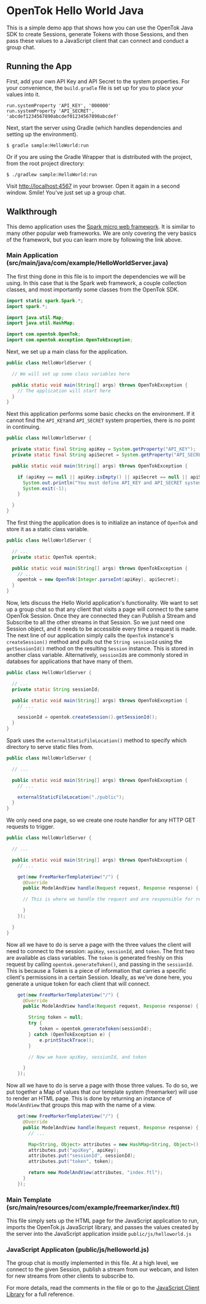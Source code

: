 # OpenTok Hello World Java

This is a simple demo app that shows how you can use the OpenTok Java SDK to create Sessions,
generate Tokens with those Sessions, and then pass these values to a JavaScript client that can
connect and conduct a group chat.

## Running the App

First, add your own API Key and API Secret to the system properties. For your convenience, the
`build.gradle` file is set up for you to place your values into it.

```
run.systemProperty 'API_KEY', '000000'
run.systemProperty 'API_SECRET', 'abcdef1234567890abcdef01234567890abcdef'
```

Next, start the server using Gradle (which handles dependencies and setting up the environment).

```
$ gradle sample:HelloWorld:run
```

Or if you are using the Gradle Wrapper that is distributed with the project, from the root project
directory:

```
$ ./gradlew sample:HelloWorld:run
```

Visit <http://localhost:4567> in your browser. Open it again in a second window. Smile! You've just
set up a group chat.

## Walkthrough

This demo application uses the [Spark micro web framework](http://www.sparkjava.com/). It is similar to
many other popular web frameworks. We are only covering the very basics of the framework, but you can
learn more by following the link above.

### Main Application (src/main/java/com/example/HelloWorldServer.java)

The first thing done in this file is to import the dependencies we will be using. In this case that
is the Spark web framework, a couple collection classes, and most importantly some classes from the
OpenTok SDK.

```java
import static spark.Spark.*;
import spark.*;

import java.util.Map;
import java.util.HashMap;

import com.opentok.OpenTok;
import com.opentok.exception.OpenTokException;
```

Next, we set up a main class for the application.

```java
public class HelloWorldServer {

  // We will set up some class variables here

  public static void main(String[] args) throws OpenTokException {
    // The application will start here
  }
}
```

Next this application performs some basic checks on the environment. If it cannot find the `API_KEY`and
`API_SECRET` system properties, there is no point in continuing.


```java
public class HelloWorldServer {

  private static final String apiKey = System.getProperty("API_KEY");
  private static final String apiSecret = System.getProperty("API_SECRET");

  public static void main(String[] args) throws OpenTokException {

    if (apiKey == null || apiKey.isEmpty() || apiSecret == null || apiSecret.isEmpty()) {
      System.out.println("You must define API_KEY and API_SECRET system properties in the build.gradle file.");
      System.exit(-1);
    }

  }
}
```

The first thing the application does is to initialize an instance of `OpenTok` and store it as
a static class variable.

```java
public class HelloWorldServer {

  // ...
  private static OpenTok opentok;

  public static void main(String[] args) throws OpenTokException {
    // ...
    opentok = new OpenTok(Integer.parseInt(apiKey), apiSecret);
  }
}
```

Now, lets discuss the Hello World application's functionality. We want to set up a group chat so
that any client that visits a page will connect to the same OpenTok Session. Once they are connected
they can Publish a Stream and Subscribe to all the other streams in that Session. So we just need
one Session object, and it needs to be accessible every time a request is made. The next line of our
application simply calls the `OpenTok` instance's `createSession()` method and pulls out the
`String sessionId` using the `getSessionId()` method on the resulting `Session` instance. This is
stored in another class variable. Alternatively, `sessionId`s are commonly stored in databses for
applications that have many of them.

```java
public class HelloWorldServer {

  // ...
  private static String sessionId;

  public static void main(String[] args) throws OpenTokException {
    // ...

    sessionId = opentok.createSession().getSessionId();
  }
}
```

Spark uses the `externalStaticFileLocation()` method to specify which directory to serve static
files from.

```java
public class HelloWorldServer {

  // ...

  public static void main(String[] args) throws OpenTokException {
    // ...

    externalStaticFileLocation("./public");
  }
}
```

We only need one page, so we create one route handler for any HTTP GET requests to trigger.

```java
public class HelloWorldServer {

  // ...

  public static void main(String[] args) throws OpenTokException {
    // ...

    get(new FreeMarkerTemplateView("/") {
      @Override
      public ModelAndView handle(Request request, Response response) {

      // This is where we handle the request and are responsible for returning a response

      }
    });

  }
}

```

Now all we have to do is serve a page with the three values the client will need to connect to the
session: `apiKey`, `sessionId`, and `token`. The first two are available as class variables. The
`token` is generated freshly on this request by calling `opentok.generateToken()`, and passing in
the `sessionId`. This is because a Token is a piece of information that carries a specific client's
permissions in a certain Session. Ideally, as we've done here, you generate a unique token for each
client that will connect.

```java
    get(new FreeMarkerTemplateView("/") {
      @Override
      public ModelAndView handle(Request request, Response response) {

        String token = null;
        try {
            token = opentok.generateToken(sessionId);
        } catch (OpenTokException e) {
            e.printStackTrace();
        }

        // Now we have apiKey, sessionId, and token

      }
    });
```

Now all we have to do is serve a page with those three values. To do so, we put together a Map of
values that our template system (freemarker) will use to render an HTML page. This is done by
returning an instance of `ModelAndView` that groups this map with the name of a view.

```java
    get(new FreeMarkerTemplateView("/") {
      @Override
      public ModelAndView handle(Request request, Response response) {
        // ...

        Map<String, Object> attributes = new HashMap<String, Object>();
        attributes.put("apiKey", apiKey);
        attributes.put("sessionId", sessionId);
        attributes.put("token", token);

        return new ModelAndView(attributes, "index.ftl");
      }
    });
```

### Main Template (src/main/resources/com/example/freemarker/index.ftl)

This file simply sets up the HTML page for the JavaScript application to run, imports the OpenTok.js
JavaScript library, and passes the values created by the server into the JavaScript application
inside `public/js/helloworld.js`

### JavaScript Applicaton (public/js/helloworld.js)

The group chat is mostly implemented in this file. At a high level, we connect to the given
Session, publish a stream from our webcam, and listen for new streams from other clients to
subscribe to.

For more details, read the comments in the file or go to the
[JavaScript Client Library](http://tokbox.com/opentok/libraries/client/js/) for a full reference.
